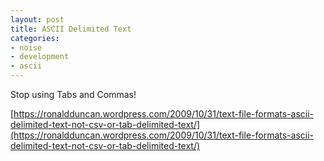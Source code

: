 ```yaml
---
layout: post
title: ASCII Delimited Text
categories:
- noise
- development
- ascii
---
```


Stop using Tabs and Commas!

[https://ronaldduncan.wordpress.com/2009/10/31/text-file-formats-ascii-delimited-text-not-csv-or-tab-delimited-text/](https://ronaldduncan.wordpress.com/2009/10/31/text-file-formats-ascii-delimited-text-not-csv-or-tab-delimited-text/)